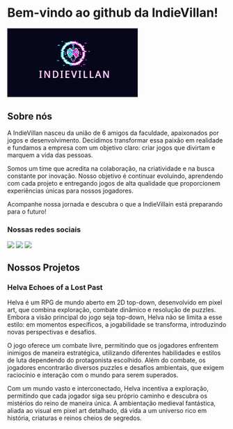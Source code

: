 # Bem-vindo ao github da IndieVillan!
<img src="../_imagens/indievillan_banner.png" width="300">

## Sobre nós
A IndieVillan nasceu da união de 6 amigos da faculdade, apaixonados por jogos e desenvolvimento. Decidimos transformar essa paixão em realidade e fundamos a empresa com um objetivo claro: criar jogos que divirtam e marquem a vida das pessoas.

Somos um time que acredita na colaboração, na criatividade e na busca constante por inovação. Nosso objetivo é continuar evoluindo, aprendendo com cada projeto e entregando jogos de alta qualidade que proporcionem experiências únicas para nossos jogadores.

Acompanhe nossa jornada e descubra o que a IndieVillain está preparando para o futuro!

### Nossas redes sociais
<div>
<a href="https://www.youtube.com/@IndieVillan"target="_blank"><img loading="lazy" src="https://img.shields.io/badge/-YouTube-%23AA0000?style=for-the-badge&logo=youtube&logoColor=white" target="_blank"></a>
<a href="https://www.instagram.com/indievillan"target="_blank"><img loading="lazy" src="https://img.shields.io/badge/-Instagram-%23cd5ebe?style=for-the-badge&logo=instagram&logoColor=white" target="_blank"></a>
<a href="https://www.tiktok.com/@indievillan"target="_blank"><img loading="lazy" src="https://img.shields.io/badge/-TikTok-%23222222?style=for-the-badge&logo=tiktok&logoColor=white" target="_blank"></a>
</div>

## Nossos Projetos

### Helva Echoes of a Lost Past
Helva é um RPG de mundo aberto em 2D top-down, desenvolvido em pixel art, que combina exploração, combate dinâmico e resolução de puzzles. Embora a visão principal do jogo seja top-down, Helva não se limita a esse estilo: em momentos específicos, a jogabilidade se transforma, introduzindo novas perspectivas e desafios.

O jogo oferece um combate livre, permitindo que os jogadores enfrentem inimigos de maneira estratégica, utilizando diferentes habilidades e estilos de luta dependendo do protagonista escolhido. Além do combate, os jogadores encontrarão diversos puzzles e desafios ambientais, que exigem raciocínio e interação com o mundo para serem superados.

Com um mundo vasto e interconectado, Helva incentiva a exploração, permitindo que cada jogador siga seu próprio caminho e descubra os mistérios do reino de maneira única. A ambientação medieval fantástica, aliada ao visual em pixel art detalhado, dá vida a um universo rico em história, criaturas e reinos cheios de segredos. 

